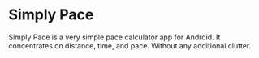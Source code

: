 # Simply Pace

Simply Pace is a very simple pace calculator app for Android. It concentrates on distance, time, and pace. Without any additional clutter. 

